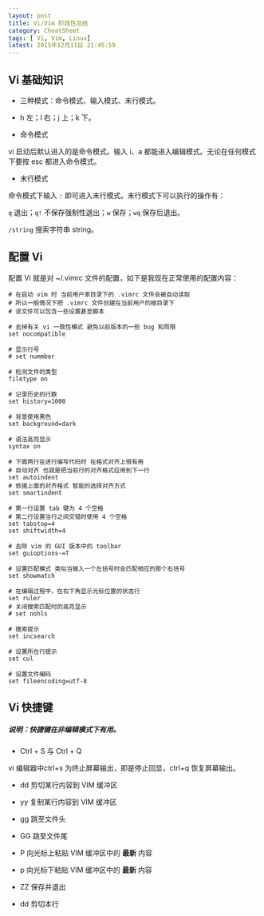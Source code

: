 ```yaml
---
layout: post
title: Vi/Vim 阶段性总结
category: CheatSheet
tags: [ Vi, Vim, Linux]
latest: 2015年12月11日 21:45:59
---
```


Vi 基础知识
-

- 三种模式：命令模式、输入模式、末行模式。

- h 左；l 右；j 上；k 下。

- 命令模式

vi 启动后默认进入的是命令模式。输入 i、a 都能进入编辑模式。无论在任何模式下要按 esc 都进入命令模式。

- 末行模式

命令模式下输入 `:` 即可进入末行模式。末行模式下可以执行的操作有：

`q` 退出；`q!` 不保存强制性退出；`w` 保存；`wq` 保存后退出。

`/string` 搜索字符串 string。

配置 Vi
-

配置 Vi 就是对 ~/.vimrc 文件的配置，如下是我现在正常使用的配置内容：

```shell
# 在启动 vim 时 当前用户家目录下的 .vimrc 文件会被自动读取
# 所以一般情况下把 .vimrc 文件创建在当前用户的根目录下
# 该文件可以包含一些设置甚至脚本

# 去掉有关 vi 一致性模式 避免以前版本的一些 bug 和局限
set nocompatible

# 显示行号
# set nummber

# 检测文件的类型
filetype on 

# 记录历史的行数
set history=1000 

# 背景使用黑色
set background=dark 

# 语法高亮显示
syntax on

# 下面两行在进行编写代码时 在格式对齐上很有用
# 自动对齐 也就是把当前行的对齐格式应用到下一行
set autoindent
# 依据上面的对齐格式 智能的选择对齐方式
set smartindent

# 第一行设置 tab 键为 4 个空格
# 第二行设置当行之间交错时使用 4 个空格
set tabstop=4
set shiftwidth=4

# 去除 vim 的 GUI 版本中的 toolbar
set guioptions-=T

# 设置匹配模式 类似当输入一个左括号时会匹配相应的那个右括号
set showmatch

# 在编辑过程中，在右下角显示光标位置的状态行
set ruler
# 关闭搜索匹配时的高亮显示
# set nohls

# 搜索提示
set incsearch

# 设置所在行提示
set cul

# 设置文件编码
set fileencoding=utf-8
```

Vi 快捷键
-

##### 说明：快捷键在非编辑模式下有用。

- Ctrl + S 与 Ctrl + Q

vi 编辑器中ctrl+s 为终止屏幕输出，即是停止回显，ctrl+q 恢复屏幕输出。

- dd 剪切某行内容到 VIM 缓冲区

- yy 复制某行内容到 VIM 缓冲区

- gg 跳至文件头

- GG 跳至文件尾

- P 向光标上粘贴 VIM 缓冲区中的 **最新** 内容

- p 向光标下粘贴 VIM 缓冲区中的 **最新** 内容

- ZZ 保存并退出

- dd 剪切本行

